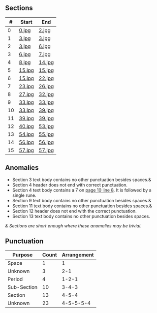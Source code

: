 ## Sections

| #  | Start                                   | End                                     |
|----|-----------------------------------------|-----------------------------------------|
| 0  | [0.jpg](ky2khlqdf7qdznac.onion/0.jpg)   | [2.jpg](ky2khlqdf7qdznac.onion/2.jpg)   |
| 1  | [3.jpg](ky2khlqdf7qdznac.onion/3.jpg)   | [3.jpg](ky2khlqdf7qdznac.onion/3.jpg)   |
| 2  | [3.jpg](ky2khlqdf7qdznac.onion/3.jpg)   | [6.jpg](ky2khlqdf7qdznac.onion/6.jpg)   |
| 3  | [6.jpg](ky2khlqdf7qdznac.onion/6.jpg)   | [7.jpg](ky2khlqdf7qdznac.onion/7.jpg)   |
| 4  | [8.jpg](ky2khlqdf7qdznac.onion/8.jpg)   | [14.jpg](ky2khlqdf7qdznac.onion/14.jpg) |
| 5  | [15.jpg](ky2khlqdf7qdznac.onion/15.jpg) | [15.jpg](ky2khlqdf7qdznac.onion/15.jpg) |
| 6  | [15.jpg](ky2khlqdf7qdznac.onion/15.jpg) | [22.jpg](ky2khlqdf7qdznac.onion/22.jpg) |
| 7  | [23.jpg](ky2khlqdf7qdznac.onion/23.jpg) | [26.jpg](ky2khlqdf7qdznac.onion/26.jpg) |
| 8  | [27.jpg](ky2khlqdf7qdznac.onion/27.jpg) | [32.jpg](ky2khlqdf7qdznac.onion/32.jpg) |
| 9  | [33.jpg](ky2khlqdf7qdznac.onion/33.jpg) | [33.jpg](ky2khlqdf7qdznac.onion/33.jpg) |
| 10 | [33.jpg](ky2khlqdf7qdznac.onion/33.jpg) | [39.jpg](ky2khlqdf7qdznac.onion/39.jpg) |
| 11 | [39.jpg](ky2khlqdf7qdznac.onion/39.jpg) | [39.jpg](ky2khlqdf7qdznac.onion/39.jpg) |
| 12 | [40.jpg](ky2khlqdf7qdznac.onion/40.jpg) | [53.jpg](ky2khlqdf7qdznac.onion/53.jpg) |
| 13 | [54.jpg](ky2khlqdf7qdznac.onion/54.jpg) | [55.jpg](ky2khlqdf7qdznac.onion/55.jpg) |
| 14 | [56.jpg](ky2khlqdf7qdznac.onion/56.jpg) | [56.jpg](ky2khlqdf7qdznac.onion/56.jpg) |
| 15 | [57.jpg](ky2khlqdf7qdznac.onion/57.jpg) | [57.jpg](ky2khlqdf7qdznac.onion/57.jpg) |

## Anomalies

- Section 3 text body contains no other punctuation besides spaces.&
- Section 4 header does not end with correct punctuation.
- Section 4 text body contains a 7 on [page 10 line 8](ky2khlqdf7qdznac.onion/10.jpg). It is followed by a single rune.
- Section 9 text body contains no other punctuation besides spaces.&
- Section 11 text body contains no other punctuation besides spaces.&
- Section 12 header does not end with the correct punctuation.
- Section 13 text body contains no other punctuation besides spaces.

*& Sections are short enough where these anomalies may be trivial.*

## Punctuation

| Purpose     | Count | Arrangement |
|-------------|-------|-------------|
| Space       | 1     | 1           |
| Unknown 	  | 3     | 2-1         |
| Period      | 4     | 1-2-1       |
| Sub-Section | 10    | 3-4-3       |
| Section     | 13	  | 4-5-4		|
| Unknown     | 23    | 4-5-5-5-4   |